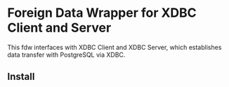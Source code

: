 # Foreign Data Wrapper for XDBC Client and Server

This fdw interfaces with XDBC Client and XDBC Server, which establishes data transfer with PostgreSQL via XDBC.



## Install